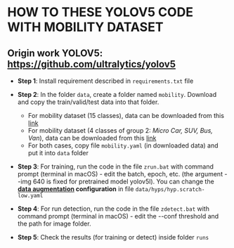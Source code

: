 # HOW TO THESE YOLOV5 CODE WITH MOBILITY DATASET

## Origin work YOLOV5: <https://github.com/ultralytics/yolov5>


+ **Step 1**: Install requirement described in `requirements.txt` file

+ **Step 2**: In the folder `data`, create a folder named `mobility`. Download and copy the train/valid/test data into that folder.
  + For mobility dataset (15 classes), data can be downloaded from this [link](https://drive.google.com/drive/folders/12EiV92VHRoM8R9N9SL-3okPG2TU1fl5b?usp=sharing)
  + For mobility dataset (4 classes of group 2: *Micro Car, SUV, Bus, Van*), data can be downloaded from this [link](https://drive.google.com/drive/folders/12EiV92VHRoM8R9N9SL-3okPG2TU1fl5b?usp=sharing)
  + For both cases, copy file `mobility.yaml` (in downloaded data) and put it into `data` folder

+ **Step 3**: For training, run the code in the file `zrun.bat` with command prompt (terminal in macOS) - edit the batch, epoch, etc. (the argument --img 640 is fixed for pretrained model yolov5l). You can change the **[data augmentation](https://blog.roboflow.com/yolov5-improvements-and-evaluation/) configuration** in file `data/hyps/hyp.scratch-low.yaml`

+ **Step 4**: For run detection, run the code in the file `zdetect.bat` with command prompt (terminal in macOS) - edit the --conf threshold and the path for image folder.

  
+ **Step 5**: Check the results (for training or detect) inside folder `runs`


